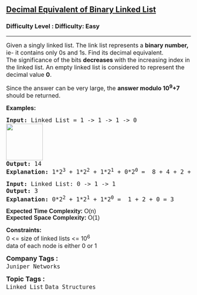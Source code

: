 <h2><a href="https://www.geeksforgeeks.org/problems/decimal-equivalent-of-binary-linked-list/1?page=2&category=Linked%20List&sortBy=difficulty">Decimal Equivalent of Binary Linked List</a></h2><h3>Difficulty Level : Difficulty: Easy</h3><hr><div class="problems_problem_content__Xm_eO"><p><span style="font-size: 12pt;">Given a singly linked list. The link list represents a <strong>binary number, </strong>ie- it contains only&nbsp;0s and 1s. Find its decimal equivalent. <br>The significance of the bits <strong>decreases </strong>with the increasing index in the linked list. An empty linked list is considered to represent the decimal value <strong>0</strong>.&nbsp;</span></p>
<p><span style="font-size: 12pt;">Since the answer can be very large, the <strong>answer modulo 10<sup>9</sup>+7</strong> should be returned.</span></p>
<p><span style="font-size: 12pt;"><strong>Examples:</strong></span></p>
<pre><span style="font-size: 12pt;"><strong>Input: </strong>Linked List = 1 -&gt; 1 -&gt; 1 -&gt; 0<br><img src="https://media.geeksforgeeks.org/img-practice/prod/addEditProblem/700183/Web/Other/blobid0_1724049739.png" height="100"><br><strong>Output: </strong>14<strong><br></strong><strong>Explanation: </strong>1*2<sup>3</sup>&nbsp;+ 1*2<sup>2</sup>&nbsp;+&nbsp;1*2<sup>1</sup> + 0*2<sup>0</sup> =&nbsp; 8 + 4 + 2 + 0 = 14</span></pre>
<pre><span style="font-size: 12pt;"><strong>Input: </strong>Linked List: 0 -&gt; 1 -&gt; 1<br><strong>Output: </strong>3<br><strong>Explanation: </strong>0*2<sup>2</sup>&nbsp;+ 1*2<sup>1</sup> + 1*2<sup>0</sup> =&nbsp; 1 + 2 + 0 = 3</span></pre>
<p><span style="font-size: 12pt;"><span style="font-family: arial, helvetica, sans-serif;"><strong>Expected Time Complexity:</strong> O(n)<br><strong>Expected Space </strong><strong>Complexity</strong><strong>:</strong>&nbsp;O(1)</span></span></p>
<p><span style="font-size: 12pt;"><strong>Constraints:</strong></span><br style="font-size: 18px;"><span style="font-size: 12pt;">0 &lt;= size of linked lists &lt;= 10<sup>6</sup></span><br style="font-size: 18px;"><span style="font-size: 12pt;">data of each node is either 0 or 1</span></p></div><p><span style=font-size:18px><strong>Company Tags : </strong><br><code>Juniper Networks</code>&nbsp;<br><p><span style=font-size:18px><strong>Topic Tags : </strong><br><code>Linked List</code>&nbsp;<code>Data Structures</code>&nbsp;